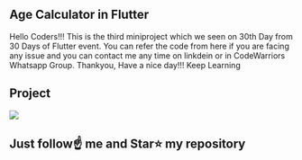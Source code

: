 ## Age Calculator in Flutter

Hello Coders!!! This is the third miniproject which we seen on 30th Day from 30 Days of Flutter event. You can refer the code from here if you are facing any issue and you can contact me any time on linkdein or in CodeWarriors Whatsapp Group. Thankyou, Have a nice day!!! Keep Learning

## Project

![](output.png)

## Just follow☝️ me and Star⭐ my repository 
